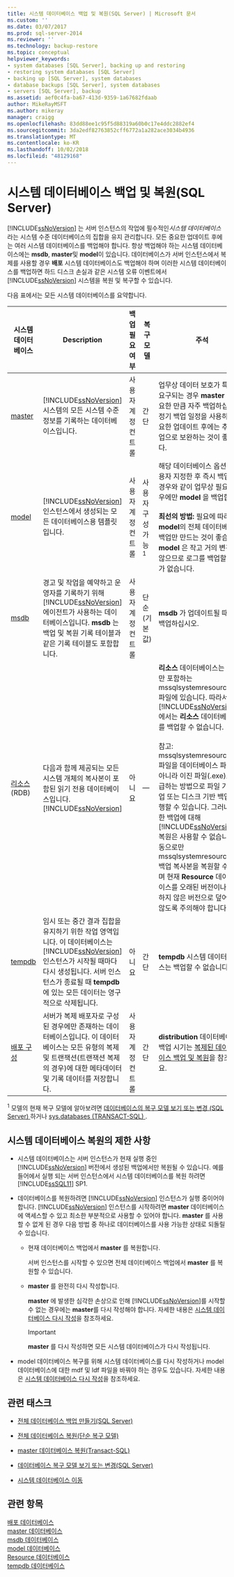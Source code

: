 ```yaml
---
title: 시스템 데이터베이스 백업 및 복원(SQL Server) | Microsoft 문서
ms.custom: ''
ms.date: 03/07/2017
ms.prod: sql-server-2014
ms.reviewer: ''
ms.technology: backup-restore
ms.topic: conceptual
helpviewer_keywords:
- system databases [SQL Server], backing up and restoring
- restoring system databases [SQL Server]
- backing up [SQL Server], system databases
- database backups [SQL Server], system databases
- servers [SQL Server], backup
ms.assetid: aef0c4fa-ba67-413d-9359-1a67682fdaab
author: MikeRayMSFT
ms.author: mikeray
manager: craigg
ms.openlocfilehash: 83dd88ee1c95f5d88319a60b0c17e4ddc2882ef4
ms.sourcegitcommit: 3da2edf82763852cff6772a1a282ace3034b4936
ms.translationtype: MT
ms.contentlocale: ko-KR
ms.lasthandoff: 10/02/2018
ms.locfileid: "48129168"
---
```

# <a name="back-up-and-restore-of-system-databases-sql-server"></a>시스템 데이터베이스 백업 및 복원(SQL Server)
  [!INCLUDE[ssNoVersion](../../includes/ssnoversion-md.md)] 는 서버 인스턴스의 작업에 필수적인*시스템 데이터베이스*라는 시스템 수준 데이터베이스의 집합을 유지 관리합니다. 모든 중요한 업데이트 후에는 여러 시스템 데이터베이스를 백업해야 합니다. 항상 백업해야 하는 시스템 데이터베이스에는 **msdb**, **master**및 **model**이 있습니다. 데이터베이스가 서버 인스턴스에서 복제를 사용할 경우 **배포** 시스템 데이터베이스도 백업해야 하며 이러한 시스템 데이터베이스를 백업하면 하드 디스크 손실과 같은 시스템 오류 이벤트에서 [!INCLUDE[ssNoVersion](../../includes/ssnoversion-md.md)] 시스템을 복원 및 복구할 수 있습니다.  
  
 다음 표에서는 모든 시스템 데이터베이스를 요약합니다.  
  
|시스템 데이터베이스|Description|백업 필요 여부|복구 모델|주석|  
|---------------------|-----------------|---------------------------|--------------------|--------------|  
|[master](../databases/master-database.md)|[!INCLUDE[ssNoVersion](../../includes/ssnoversion-md.md)] 시스템의 모든 시스템 수준 정보를 기록하는 데이터베이스입니다.|사용자 계정 컨트롤|간단|업무상 데이터 보호가 특별히 요구되는 경우 **master** 를 필요한 만큼 자주 백업하십시오. 정기 백업 일정을 사용하고 중요한 업데이트 후에는 추가 백업으로 보완하는 것이 좋습니다.|  
|[model](../databases/model-database.md)|[!INCLUDE[ssNoVersion](../../includes/ssnoversion-md.md)]인스턴스에서 생성되는 모든 데이터베이스용 템플릿입니다.|사용자 계정 컨트롤|사용자 구성 가능<sup>1</sup>|해당 데이터베이스 옵션을 사용자 지정한 후 즉시 백업하는 경우와 같이 업무상 필요한 경우에만 **model** 을 백업합니다.<br /><br /> **최선의 방법:** 필요에 따라 **model**의 전체 데이터베이스 백업만 만드는 것이 좋습니다. **model** 은 작고 거의 변경되지 않으므로 로그를 백업할 필요가 없습니다.|  
|[msdb](../databases/msdb-database.md)|경고 및 작업을 예약하고 운영자를 기록하기 위해 [!INCLUDE[ssNoVersion](../../includes/ssnoversion-md.md)] 에이전트가 사용하는 데이터베이스입니다. **msdb** 는 백업 및 복원 기록 테이블과 같은 기록 테이블도 포함합니다.|사용자 계정 컨트롤|단순(기본값)|**msdb** 가 업데이트될 때마다 백업하십시오.|  
|[리소스](../databases/resource-database.md) (RDB)|다음과 함께 제공되는 모든 시스템 개체의 복사본이 포함된 읽기 전용 데이터베이스입니다. [!INCLUDE[ssNoVersion](../../includes/ssnoversion-md.md)]|아니요|—|**리소스** 데이터베이스는 코드만 포함하는 mssqlsystemresource.mdf 파일에 있습니다. 따라서 [!INCLUDE[ssNoVersion](../../includes/ssnoversion-md.md)] 에서는 **리소스** 데이터베이스를 백업할 수 없습니다.<br /><br /> 참고: mssqlsystemresource.mdf 파일을 데이터베이스 파일이 아니라 이진 파일(.exe)로 취급하는 방법으로 파일 기반 백업 또는 디스크 기반 백업을 수행할 수 있습니다. 그러나 이러한 백업에 대해 [!INCLUDE[ssNoVersion](../../includes/ssnoversion-md.md)] 복원은 사용할 수 없습니다. 수동으로만 mssqlsystemresource.mdf 백업 복사본을 복원할 수 있으며 현재 **Resource** 데이터베이스를 오래된 버전이나 안전하지 않은 버전으로 덮어쓰지 않도록 주의해야 합니다.|  
|[tempdb](../databases/tempdb-database.md)|임시 또는 중간 결과 집합을 유지하기 위한 작업 영역입니다. 이 데이터베이스는 [!INCLUDE[ssNoVersion](../../includes/ssnoversion-md.md)] 인스턴스가 시작될 때마다 다시 생성됩니다. 서버 인스턴스가 종료될 때 **tempdb** 에 있는 모든 데이터는 영구적으로 삭제됩니다.|아니요|간단|**tempdb** 시스템 데이터베이스는 백업할 수 없습니다.|  
|[배포 구성](../replication/configure-distribution.md)|서버가 복제 배포자로 구성된 경우에만 존재하는 데이터베이스입니다. 이 데이터베이스는 모든 유형의 복제 및 트랜잭션(트랜잭션 복제의 경우)에 대한 메타데이터 및 기록 데이터를 저장합니다.|사용자 계정 컨트롤|간단|**distribution** 데이터베이스의 백업 시기는 [복제된 데이터베이스 백업 및 복원](../replication/administration/back-up-and-restore-replicated-databases.md)을 참조하세요.|  
  
 <sup>1</sup> 모델의 현재 복구 모델에 알아보려면 [데이터베이스의 복구 모델 보기 또는 변경 &#40;SQL Server&#41; ](view-or-change-the-recovery-model-of-a-database-sql-server.md) 하거나 [sys.databases &#40;TRANSACT-SQL&#41; ](/sql/relational-databases/system-catalog-views/sys-databases-transact-sql).  
  
## <a name="limitations-on-restoring-system-databases"></a>시스템 데이터베이스 복원의 제한 사항  
  
-   시스템 데이터베이스는 서버 인스턴스가 현재 실행 중인 [!INCLUDE[ssNoVersion](../../includes/ssnoversion-md.md)] 버전에서 생성된 백업에서만 복원될 수 있습니다. 예를 들어에서 실행 되는 서버 인스턴스에서 시스템 데이터베이스를 복원 하려면 [!INCLUDE[ssSQL11](../../includes/sssql11-md.md)] SP1.  
  
-   데이터베이스를 복원하려면 [!INCLUDE[ssNoVersion](../../includes/ssnoversion-md.md)] 인스턴스가 실행 중이어야 합니다. [!INCLUDE[ssNoVersion](../../includes/ssnoversion-md.md)] 인스턴스를 시작하려면 **master** 데이터베이스에 액세스할 수 있고 최소한 부분적으로 사용할 수 있어야 합니다. **master** 를 사용할 수 없게 된 경우 다음 방법 중 하나로 데이터베이스를 사용 가능한 상태로 되돌릴 수 있습니다.  
  
    -   현재 데이터베이스 백업에서 **master** 를 복원합니다.  
  
         서버 인스턴스를 시작할 수 있으면 전체 데이터베이스 백업에서 **master** 를 복원할 수 있습니다.  
  
    -   **master** 를 완전히 다시 작성합니다.  
  
         **master** 에 발생한 심각한 손상으로 인해 [!INCLUDE[ssNoVersion](../../includes/ssnoversion-md.md)]를 시작할 수 없는 경우에는 **master**를 다시 작성해야 합니다. 자세한 내용은 [시스템 데이터베이스 다시 작성](../databases/system-databases.md)을 참조하세요.  
  
        > [!IMPORTANT]  
        >  **master** 를 다시 작성하면 모든 시스템 데이터베이스가 다시 작성됩니다.  
  
-   model 데이터베이스 복구를 위해 시스템 데이터베이스를 다시 작성하거나 model 데이터베이스에 대한 mdf 및 ldf 파일을 바꿔야 하는 경우도 있습니다. 자세한 내용은 [시스템 데이터베이스 다시 작성](../databases/system-databases.md)을 참조하세요.  
  
##  <a name="RelatedTasks"></a> 관련 태스크  
  
-   [전체 데이터베이스 백업 만들기&#40;SQL Server&#41;](create-a-full-database-backup-sql-server.md)  
  
-   [전체 데이터베이스 복원&#40;단순 복구 모델&#41;](complete-database-restores-simple-recovery-model.md)  
  
-   [master 데이터베이스 복원&#40;Transact-SQL&#41;](restore-the-master-database-transact-sql.md)  
  
-   [데이터베이스 복구 모델 보기 또는 변경&#40;SQL Server&#41;](view-or-change-the-recovery-model-of-a-database-sql-server.md)  
  
-   [시스템 데이터베이스 이동](../databases/move-system-databases.md)  
  
## <a name="see-also"></a>관련 항목  
 [배포 데이터베이스](../../relational-databases/replication/distribution-database.md)   
 [master 데이터베이스](../databases/master-database.md)   
 [msdb 데이터베이스](../databases/msdb-database.md)   
 [model 데이터베이스](../databases/model-database.md)   
 [Resource 데이터베이스](../databases/resource-database.md)   
 [tempdb 데이터베이스](../databases/tempdb-database.md)  
  
  
